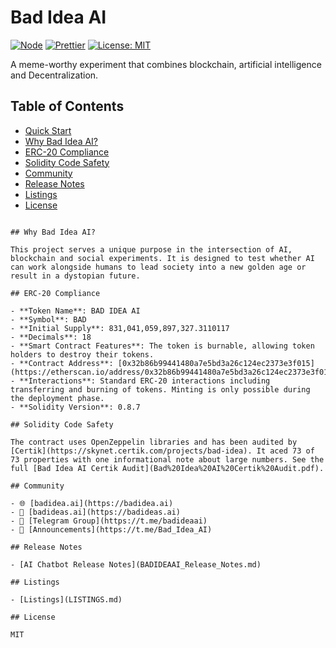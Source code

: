 # Bad Idea AI

[![Node](https://img.shields.io/badge/node->=18-green)](https://nodejs.org)
[![Prettier](https://img.shields.io/badge/code_style-prettier-ff69b4.svg)](https://prettier.io)
[![License: MIT](https://img.shields.io/badge/License-MIT-yellow.svg)](LICENSE)

A meme-worthy experiment that combines blockchain, artificial intelligence and Decentralization.

## Table of Contents

- [Quick Start](#quick-start)
- [Why Bad Idea AI?](#why-bad-idea-ai)
- [ERC-20 Compliance](#erc-20-compliance)
- [Solidity Code Safety](#solidity-code-safety)
- [Community](#community)
- [Release Notes](#release-notes)
- [Listings](#listings)
- [License](#license)

```

## Why Bad Idea AI?

This project serves a unique purpose in the intersection of AI, blockchain and social experiments. It is designed to test whether AI can work alongside humans to lead society into a new golden age or result in a dystopian future.

## ERC-20 Compliance

- **Token Name**: BAD IDEA AI
- **Symbol**: BAD
- **Initial Supply**: 831,041,059,897,327.3110117
- **Decimals**: 18
- **Smart Contract Features**: The token is burnable, allowing token holders to destroy their tokens.
- **Contract Address**: [0x32b86b99441480a7e5bd3a26c124ec2373e3f015](https://etherscan.io/address/0x32b86b99441480a7e5bd3a26c124ec2373e3f015)
- **Interactions**: Standard ERC-20 interactions including transferring and burning of tokens. Minting is only possible during the deployment phase.
- **Solidity Version**: 0.8.7

## Solidity Code Safety

The contract uses OpenZeppelin libraries and has been audited by [Certik](https://skynet.certik.com/projects/bad-idea). It aced 73 of 73 properties with one informational note about large numbers. See the full [Bad Idea AI Certik Audit](Bad%20Idea%20AI%20Certik%20Audit.pdf).

## Community

- 🌐 [badidea.ai](https://badidea.ai)
- 📰 [badideas.ai](https://badideas.ai)
- 👥 [Telegram Group](https://t.me/badideaai)
- 📢 [Announcements](https://t.me/Bad_Idea_AI)

## Release Notes

- [AI Chatbot Release Notes](BADIDEAAI_Release_Notes.md)

## Listings

- [Listings](LISTINGS.md)

## License

MIT
